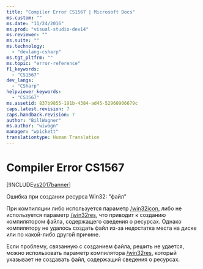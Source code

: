 ```yaml
---
title: "Compiler Error CS1567 | Microsoft Docs"
ms.custom: ""
ms.date: "11/24/2016"
ms.prod: "visual-studio-dev14"
ms.reviewer: ""
ms.suite: ""
ms.technology: 
  - "devlang-csharp"
ms.tgt_pltfrm: ""
ms.topic: "error-reference"
f1_keywords: 
  - "CS1567"
dev_langs: 
  - "CSharp"
helpviewer_keywords: 
  - "CS1567"
ms.assetid: 837b9855-191b-4384-ad45-52960906679c
caps.latest.revision: 7
caps.handback.revision: 7
author: "BillWagner"
ms.author: "wiwagn"
manager: "wpickett"
translationtype: Human Translation
---
```

# Compiler Error CS1567
[!INCLUDE[vs2017banner](../../../csharp/includes/vs2017banner.md)]

Ошибка при создании ресурса Win32: "файл"  
  
 При компиляции либо используется параметр [\/win32icon](../../../csharp/language-reference/compiler-options/win32icon-compiler-option.md), либо не используется параметр [\/win32res](../../../csharp/language-reference/compiler-options/win32res-compiler-option.md), что приводит к созданию компилятором файла, содержащего сведения о ресурсах. Однако компилятору не удалось создать файл из\-за недостатка места на диске или по какой\-либо другой причине.  
  
 Если проблему, связанную с созданием файла, решить не удается, можно использовать параметр компилятора [\/win32res](../../../csharp/language-reference/compiler-options/win32res-compiler-option.md), который указывает не создавать файл, содержащий сведения о ресурсах.